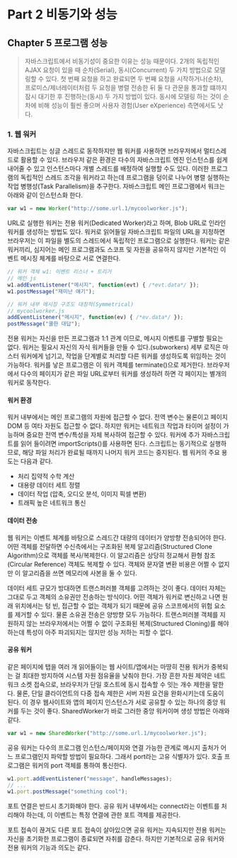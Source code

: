 # Part 2 비동기와 성능

## Chapter 5 프로그램 성능

> 자바스크립트에서 비동기성이 중요한 이유는 성능 때문이다. 2개의 독립적인 AJAX 요청이 있을 때 순차(Serial), 동시(Concurrent) 두 가지 방법으로 모델링할 수 있다. 첫 번째 요청을 하고 완료되면 두 번째 요청을 시작하거나(순차), 프로미스/제너레이터처럼 두 요청을 병렬 전송한 뒤 둘 다 관문을 통과할 떄까지 잠시 대기한 후 진행하는(동시) 두 가지 방법이 있다. 동시에 모델링 하는 것이 순차에 비해 성능이 훨씬 좋으며 사용자 경험(User eXperience) 측면에서도 낫다.

### 1. 웹 워커

<p>
    자바스크립트는 싱글 스레드로 동작하지만 웹 워커를 사용하면 브라우저에서 멀티스레드로 활용할 수 있다. 브라우저 같은 환경은 다수의 자바스크립트 엔진 인스턴스를 쉽게 내어줄 수 있고 인스턴스마다 개별 스레드를 배정하여 실행할 수도 있다. 이러한 프로그램의 독립적인 스레드 조각을 워커라고 하는데 프로그램을 덩이로 나누어 병렬 실행하는 작업 병행성(Task Parallelism)을 추구한다. 자바스크립트 메인 프로그램에서 워크는 아래와 같이 인스턴스화 한다.
</p>

```javascript
var w1 = new Worker("http://some.url.1/mycoolworker.js");
```

<p>
    URL로 실행한 워커는 전용 워커(Dedicated Worker)라고 하며, Blob URL로 인라인 워커를 생성하는 방법도 있다. 워커로 읽어들일 자바스크립트 파일의 URL을 지정하면 브라우저는 이 파일을 별도의 스레드에서 독립적인 프로그램으로 실행한다. 워커는 같은 워커끼리, 심지어는 메인 프로그램과도 스코프 및 자원을 공유하지 않지만 기본적인 이벤트 메시징 체계를 바탕으로 서로 연결한다.
</p>

```javascript
// 워커 객체 w1: 이벤트 리스너 + 트리거
// 메인 js
w1.addEventListener("메시지", function(evt) { /*evt.data*/ });
w1.postMessage("재미난 얘기");
```

```javascript
// 워커 내부 메시징 구조도 대칭적(Symmetrical)
// mycoolworker.js
addEventListener("메시지", function(ev) { /*ev.data*/ });
postMessage("쿨한 대답");
```

<p>
    전용 워커는 자신을 만든 프로그램과 1:1 관계 이므로, 메시지 이벤트를 구별할 필요는 없다. 워커는 필요시 자신의 자식 워커들을 만들 수 있다.(subworkers) 세부 로직은 마스터 워커에게 넘기고, 작업을 단계별로 처리할 다른 워커를 생성하도록 위임하는 것이 가능하다. 워커를 낳은 프로그램은 이 워커 객체를 terminate()으로 제거한다. 브라우저에서 다수의 페이지가 같은 파일 URL로부터 워커를 생성하려 하면 각 페이지는 별개의 워커로 동작한다.
</p>

#### 워커 환경

<p>
    워커 내부에서는 메인 프로그램의 자원에 접근할 수 없다. 전역 변수는 물론이고 페이지 DOM 등 여타 자원도 접근할 수 없다. 하지만 워커는 네트워크 작업과 타이머 설정이 가능하며 중요한 전역 변수/특성을 자체 복사하여 접근할 수 있다. 워커에 추가 자바스크립트를 읽어 들이려면 importScripts()를 사용하면 된다. 스크립트는 동기적으로 실행하므로, 해당 파일 처리가 완료될 때까지 나머지 워커 코드는 중지된다. 웹 워커의 주요 용도는 다음과 같다.
</p>

- 처리 집약적 수학 계산
- 대용량 데이터 세트 정렬
- 데이터 작업 (압축, 오디오 분석, 이미지 픽셀 변환)
- 트래픽 높은 네트워크 통신

#### 데이터 전송

<p>
    웹 워커는 이벤트 체계를 바탕으로 스레드간 대량의 데이터가 양방향 전송되어야 한다. 어떤 객체를 전달하면 수신측에서는 구조화된 복제 알고리즘(Structured Clone Algorithm)으로 객체를 복사/복제한다. 이 알고리즘은 상당히 정교해서 환형 참조(Circular Reference) 객체도 복제할 수 있다. 객체와 문자열 변환 비용은 어쩔 수 없지만 이 알고리즘을 쓰면 메모리에 사본을 둘 수 있다.
</p>

<p>
    데이터 세트 규모가 방대하면 트랜스퍼러블 객체를 고려하는 것이 좋다. 데이터 자체는 그대로 두고 객체의 소유권만 전송하는 방식이다. 어떤 객체가 워커로 변신하고 나면 원래 위치에서는 텅 빈, 접근할 수 없는 객체가 되기 때문에 공유 스코프에서의 위험 요소를 제거할 수 있다. 물론 소유권 전송은 양방향 모두 가능하다. 트랜스퍼러블 객체를 지원하지 않는 브라우저에서는 어쩔 수 없이 구조화된 복제(Structured Cloning)를 해야 하는데 특성이 아주 파괴되지는 않지만 성능 저하는 피할 수 없다.
</p>

#### 공유 워커

<p>
    같은 페이지에 탭을 여러 개 읽어들이는 웹 사이트/앱에서는 마땅히 전용 워커가 중복되는 걸 최대한 방지하여 시스템 자원 점유율을 낮춰야 한다. 가장 흔한 자원 제약은 네트워크 소켓 접속으로, 브라우저가 단일 호스트에 동시 접속할 수 잇는 개수 제한을 말한다. 물론, 단일 클라이언트의 다중 접속 제한은 서버 자원 요건을 완화시키는데 도움이 된다. 이 경우 웹사이트와 앱의 페이지 인스턴스가 서로 공유할 수 있는 하나의 중앙 워커를 두는 것이 좋다. SharedWorker가 바로 그러한 중앙 워커이며 생성 방법은 아래와 같다.
</p>

```javascript
var w1 = new SharedWorker("http://some.url.1/mycoolworker.js");
```

<p>
    공유 워커는 다수의 프로그램 인스턴스/페이지와 연결 가능한 관계로 메시지 출처가 어느 프로그램인지 파악할 방법이 필요하다. 그래서 port라는 고유 식별자가 있다. 호출 프로그램은 워커의 port 객체를 통하여 통신한다.
</p>

```javascript
w1.port.addEventListener("message", handleMessages);
// ...
w1.port.postMessage("something cool");
```

<p>
    포트 연결은 반드시 초기화해야 한다. 공유 워커 내부에서는 connect라는 이벤트를 처리해야 하는데, 이 이벤트는 특정 연결에 관한 포트 객체를 제공한다.
</p>

<p>
    포트 접속이 끊겨도 다른 포트 접속이 살아있으면 공유 워커는 지속되지만 전용 워커는 자신을 초기화한 프로그램이 종료되면 자취를 감춘다. 하지만 기본적으로 공유 워커와 전용 워커의 기능과 의도는 같다.
</p>

